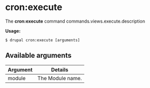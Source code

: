 # cron:execute
The **cron:execute** command commands.views.execute.description

**Usage:**
```
$ drupal cron:execute [arguments] 
```


## Available arguments
Argument | Details
---------|-------------
module | The Module name.
